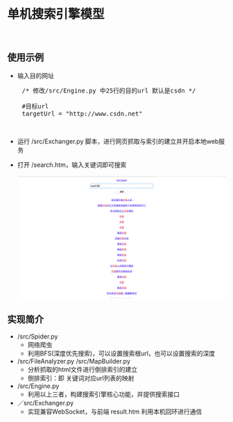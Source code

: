 # 单机搜索引擎模型
<br/>

## 使用示例
* 输入目的网址<br/>
<pre>
	/* 修改/src/Engine.py 中25行的目的url 默认是csdn */ <br/>
	#目标url
    targetUrl = "http://www.csdn.net"
</pre> <br/>
* 运行 /src/Exchanger.py 脚本，进行网页抓取与索引的建立并开启本地web服务 

* 打开 /search.htm，输入关键词即可搜索 <br/>  <br/>
![use example](https://github.com/Wchenguang/LocalSearchEngine/blob/master/使用样例.png) <br/>

## 实现简介
* /src/Spider.py
	* 网络爬虫
	* 利用BFS(深度优先搜索)，可以设置搜索根url，也可以设置搜索的深度
* /src/FileAnalyzer.py /src/MapBuilder.py
	* 分析抓取的html文件进行倒排索引的建立
	* 倒排索引：即 关键词对应url列表的映射
* /src/Engine.py
	* 利用以上三者，构建搜索引擎核心功能，并提供搜索接口
* ／src/Exchanger.py
	* 实现兼容WebSocket，与前端 result.htm 利用本机回环进行通信 